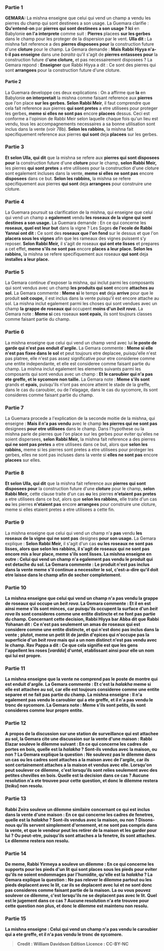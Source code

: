 
### Partie 1
<strong>GEMARA:</strong> La mishna enseigne que celui qui vend un champ a vendu les pierres du champ qui sont destinees a son usage. La Guemara clarifie : <b>Qu'entend-on</b> par <b>pierres qui sont destinees a son usage ? Ici</b> en Babylonie <b>on l'a interprete</b> comme suit : <b>Pierres</b> placees <b>sur les gerbes</b> dans le champ pour les proteger de la dispersion par le vent. <b>Ulla dit :</b> La mishna fait reference a des <b>pierres disposees pour</b> la construction future d'une <b>cloture</b> pour le champ. La Gemara demande : <b>Mais Rabbi Hiyya n'a-t-il pas enseigne</b> dans une <i>baraita</i> qu'il s'agit de <b>pierres entassees pour</b> la construction future d'<b>une cloture,</b> et pas necessairement disposees ? La Gemara repond : <b>Enseigner</b> que Rabbi Hiyya a dit : Ce sont des pierres qui sont <b>arrangees</b> pour la construction future d'une cloture.

#### Partie 2
La Guemara developpe ces deux explications : On a affirme que <b>la</b> en Babylonie <b>on interpretait</b> la mishna comme faisant reference aux <b>pierres</b> que l'on place <b>sur les gerbes. Selon Rabbi Meir</b>, il faut comprendre que cela fait reference aux pierres <b>qui sont pretes</b> a etre utilisees pour proteger les gerbes, <b>meme si elles ne sont pas</b> encore <b>placees</b> dessus. Ceci est conforme a l'opinion de Rabbi Meir selon laquelle chaque fois qu'un lieu est vendu, tous les accompagnements necessaires a sa bonne utilisation sont inclus dans la vente (voir 78b). <b>Selon les rabbins,</b> la mishna fait specifiquement reference aux pierres <b>qui sont</b> deja <b>placees</b> sur les gerbes.

### Partie 3
<b>Et selon Ulla, qui dit</b> que la mishna se refere aux <b>pierres qui sont disposees pour</b> la construction future d'une <b>cloture</b> pour le champ, <b>selon Rabbi Meir,</b> les pierres <b>qui sont pretes</b> a etre utilisees pour la construction d'une cloture sont egalement incluses dans la vente, <b>meme si elles ne sont pas</b> encore <b>disposees</b> dans ce but. <b>Selon les rabbins,</b> la mishna se refere specifiquement aux pierres <b>qui sont</b> deja <b>arrangees</b> pour construire une cloture.

### Partie 4
La Guemara poursuit sa clarification de la mishna, qui enseigne que celui qui vend un champ a <b>egalement</b> vendu <b>les roseaux de la vigne qui sont destines a son usage.</b> La Guemara demande : En ce qui concerne les <b>roseaux, quel est leur but</b> dans la vigne ? Les Sages <b>de l'ecole de Rabbi Yannai ont dit :</b> Ce sont des <b>roseaux que l'on fend</b> sur le dessus et que l'on <b>placera sous les vignes</b> afin que les rameaux des vignes puissent s'y reposer. <b>Selon Rabbi Meir,</b> il s'agit de roseaux <b>qui ont ete lisses</b> et prepares a cet effet, <b>meme s'ils ne sont pas</b> encore <b>places a leur place. Selon les rabbins,</b> la mishna se refere specifiquement aux roseaux <b>qui sont</b> deja <b>installes a leur place.</b>

### Partie 5
La Gemara continue d'exposer la mishna, qui inclut parmi les composants qui sont vendus avec un champ <b>les produits qui sont</b> encore <b>attaches au sol.</b> La Gemara commente : <b>Meme si</b> le temps <b>est</b> deja <b>arrive</b> pour que le produit <b>soit coupe,</b> il est inclus dans la vente puisqu'il est encore attache au sol. La mishna inclut egalement parmi les choses qui sont vendues avec un champ <b>la grappe de roseaux qui</b> occupent <b>moins d'un <i>beit rova</i>.</b> La Gemara note : <b>Meme si</b> ces roseaux <b>sont epais,</b> ils sont toujours classes comme faisant partie du champ.

### Partie 6
La mishna enseigne que celui qui vend un champ vend avec lui <b>le poste de garde qui n'est pas enduit d'argile.</b> La Gemara commente : <b>Meme si elle n'est pas fixee dans le sol</b> et peut toujours etre deplacee, puisqu'elle n'est pas platree, elle n'est pas assez significative pour etre consideree comme une entite independante, et elle est consideree comme faisant partie du champ. La mishna inclut egalement les elements suivants parmi les composants qui sont vendus avec un champ : <b>Et le caroubier qui n'a pas ete greffe, et le sycomore non taille.</b> La Gemara note : <b>Meme s'ils sont</b> grands et <b>epais,</b> puisqu'ils n'ont pas encore atteint le stade de la greffe, dans le cas du caroubier, ou de l'elagage, dans le cas du sycomore, ils sont consideres comme faisant partie du champ.

### Partie 7
La Guemara procede a l'explication de la seconde moitie de la mishna, qui enseigne : <b>Mais il n'a pas vendu</b> avec le champ <b>les pierres qui ne sont pas</b> designees <b>pour etre utilisees</b> dans le champ. Dans l'hypothese ou la mishna parle de pierres que l'on place sur les gerbes pour eviter qu'elles ne soient dispersees, <b>selon Rabbi Meir,</b> la mishna fait reference a des pierres <b>qui ne sont pas pretes</b> a etre utilisees dans ce but, alors que <b>selon les rabbins,</b> meme si les pierres sont pretes a etre utilisees pour proteger les gerbes, elles ne sont pas incluses dans la vente si <b>elles ne sont pas</b> encore <b>placees</b> sur elles.

### Partie 8
<b>Et selon Ulla, qui dit</b> que la mishna fait reference aux <b>pierres qui sont disposees pour</b> la construction future d'une <b>cloture</b> pour le champ, <b>selon Rabbi Meir,</b> cette clause traite d'un cas <b>ou</b> les pierres <b>n'etaient pas pretes</b> a etre utilisees dans ce but, alors que <b>selon les rabbins,</b> elle traite d'un cas <b>ou</b> les pierres <b>n'etaient pas</b> encore <b>arrangees</b> pour construire une cloture, meme si elles etaient pretes a etre utilisees a cette fin.

### Partie 9
La mishna enseigne que celui qui vend un champ n'a <b>pas</b> vendu <b>les roseaux de la vigne qui ne sont pas</b> designes <b>pour son usage.</b> La Gemara explique : <b>Selon Rabbi Meir,</b> il s'agit d'un cas <b>ou les roseaux <b>ne sont pas lisses,</b> alors que <b>selon les rabbins,</b> il s'agit de roseaux <b>qui ne sont pas</b> encore <b>mis a leur place,</b> meme s'ils sont lisses. La mishna enseigne en outre : Celui qui vend un champ n'a egalement <b>pas</b> vendu <b>le produit qui est detache du sol.</b> La Gemara commente : Le produit n'est pas inclus dans la vente <b>meme s'il</b> continue a <b>necessiter le sol,</b> c'est-a-dire qu'il doit etre laisse dans le champ afin de secher completement.

### Partie 10
La mishna enseigne que celui qui vend un champ n'a <b>pas</b> vendu <b>la grappe de roseaux qui</b> occupe <b>un <i>beit rova</i>.</b> La Gemara commente : <b>Et</b> il en est ainsi <b>meme s'ils sont minces,</b> car puisqu'ils occupent la surface d'un <i>beit rova</i> ils sont consideres comme une entite distincte et ne font pas partie du champ. Concernant cette decision, <b>Rabbi Hiyya bar Abba dit</b> que <b>Rabbi Yohanan dit : </b> Ce n'est <b>pas seulement un amas de roseaux</b> qui est considere comme une entite distincte, et qui n'est donc pas inclus dans la vente ; <b>plutot, meme un petit lit de jardin d'epices</b> qui n'occupe pas la superficie d'un <i>beit rova</i> <b>mais qui a un nom distinct n'est pas vendu</b> avec <b>le champ. <b>Rav Pappa a dit :</b> Ce que <b>cela</b> signifie est <b>que</b> les gens <b>l'appellent les roses [<i>vardda</i>] d'untel,</b> etablissant ainsi pour elle un nom qui lui est propre.

### Partie 11
La mishna enseigne que la vente ne comprend <b>pas</b> <b>le poste de montre qui est enduit d'argile.</b> La Gemara commente : <b>Et</b> c'est la <i>halakha</i> <b>meme si elle est attachee au sol,</b> car elle est toujours consideree comme une entite separee et ne fait pas partie du champ. La mishna enseigne : Il n'a egalement <b>pas</b> vendu <b>le caroubier qui a ete greffe, et</b> il n'a <b>pas</b> vendu <b>le tronc de sycomore.</b> La Gemara note : <b>Meme s'ils sont petits,</b> ils sont consideres comme leur propre entite.

### Partie 12
A propos de la discussion sur une station de surveillance qui est attachee au sol, la Gemara cite une discussion sur la vente d'une maison : <b>Rabbi Elazar souleve le dilemme suivant : </b> En ce qui concerne les <b>cadres de portes en bois, quelle est</b> la <i>halakha</i> ? Sont-ils vendus avec la maison, ou non ? La Gemara explique la question : <b>Ne soulevez pas le dilemme</b> dans un cas <b>ou</b> les cadres <b>sont attaches</b> a la maison <b>avec de l'argile, car ils sont</b> certainement <b>attaches</b> a la maison et vendus avec elle. <b>Lorsqu'on peut soulever ce dilemme, c'est lorsqu'ils sont relies</b> seulement <b>avec des petites chevilles en bois. Quelle</b> est la decision dans ce cas ? Aucune resolution n'a ete trouvee pour cette question, et donc le dilemme <b>restera [<i>teiku</i>]</b> non resolu.

### Partie 13
<b>Rabbi Zeira souleve</b> un <b>dilemme similaire</b> concernant ce qui est inclus dans la vente d'une maison : En ce qui concerne les <b>cadres de fenetres, quelle est</b> la <i>halakha</i> ? Sont-ils vendus avec la maison, ou non ? <b>Disons-nous</b> qu'ils servent simplement</b> d'<b>ornement,</b> et ne sont pas compris dans la vente, et que le vendeur peut les retirer de la maison et les garder pour lui ? <b>Ou peut-etre, puisqu'ils sont attaches</b> a la fenetre, <b>ils sont attaches.</b> Le dilemme <b>restera</b> non resolu.

### Partie 14
De meme, <b>Rabbi Yirmeya a souleve un dilemme :</b> En ce qui concerne les <b>supports pour les pieds d'un lit</b> qui sont places sous les pieds pour eviter qu'ils ne soient endommages par l'humidite, <b>qu'elle est</b> la <i>halakha</i> ? La Gemara explique la question : <b>Ne pas relever le dilemme partout ou</b> les pieds <b>deplacent</b> avec <b>le lit, <b>car ils se deplacent</b> avec lui et ne sont donc pas consideres comme faisant partie de la maison. <b>La ou vous pouvez soulever ce dilemme, c'est lorsqu'ils ne se deplacent pas</b> avec le lit. <b>Quel</b> est le jugement dans ce cas ? Aucune resolution n'a ete trouvee pour cette question non plus, et donc le dilemme <b>est maintenu</b> non resolu.

### Partie 15
La mishna enseigne : Celui qui vend un champ n'a <b>pas</b> vendu <b>le caroubier qui a ete greffe, et</b> il n'a <b>pas</b> vendu <b>le tronc de sycomore.</b>

>Credit : William Davidson Edition
>Licence : CC-BY-NC